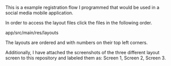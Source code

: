 This is a example registration flow I programmed that would be used in a social media mobile application.

In order to access the layout files click the files in the following order.

app/src/main/res/layouts

The layouts are ordered and with numbers on their top left corners.

Additionally, I have attached the screenshots of the three different layout screen to this repository and labeled them as: Screen 1, Screen 2, Screen 3.
